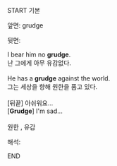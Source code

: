 START
기본

앞면:
grudge


뒷면:
<div>I bear him no <strong>grudge</strong>. <br></div><div><div><div>난 그에게 아무 유감없다.</div></div></div><div><br></div><div><div>He has a <strong>grudge</strong> against the world. </div><div><div>그는 세상을 향해 원한을 품고 있다.</div></div></div><div><br></div><div><div><div>[뒤끝] 아쉬워요...</div></div><div><div>[<strong>Grudge</strong>] I'm sad...</div></div></div><div><br></div><div>원한 , 유감</div>


해석:

END